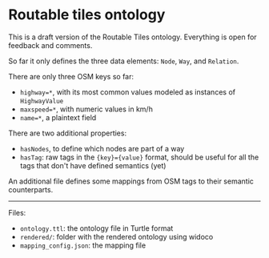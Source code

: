 # Routable tiles ontology

This is a draft version of the Routable Tiles ontology. Everything is open for feedback and comments. 

So far it only defines the three data elements: `Node`, `Way`, and `Relation`. 

There are only three OSM keys so far: 

* `highway=*`, with its most common values modeled as instances of `HighwayValue`
* `maxspeed=*`, with numeric values in km/h
* `name=*`, a plaintext field

There are two additional properties:

* `hasNodes`, to define which nodes are part of a way
* `hasTag`: raw tags in the `{key}={value}` format, should be useful for all the tags that don't have defined semantics (yet)

An additional file defines some mappings from OSM tags to their semantic counterparts. 

---

Files:

* `ontology.ttl`: the ontology file in Turtle format
* `rendered/`: folder with the rendered ontology using widoco
* `mapping_config.json`: the mapping file